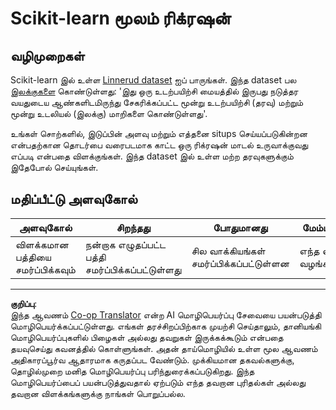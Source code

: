 <!--
CO_OP_TRANSLATOR_METADATA:
{
  "original_hash": "74a5cf83e4ebc302afbcbc4f418afd0a",
  "translation_date": "2025-10-11T11:44:36+00:00",
  "source_file": "2-Regression/1-Tools/assignment.md",
  "language_code": "ta"
}
-->
# Scikit-learn மூலம் ரிக்ரஷன்

## வழிமுறைகள்

Scikit-learn இல் உள்ள [Linnerud dataset](https://scikit-learn.org/stable/modules/generated/sklearn.datasets.load_linnerud.html#sklearn.datasets.load_linnerud) ஐப் பாருங்கள். இந்த dataset பல [இலக்குகளை](https://scikit-learn.org/stable/datasets/toy_dataset.html#linnerrud-dataset) கொண்டுள்ளது: 'இது ஒரு உடற்பயிற்சி மையத்தில் இருபது நடுத்தர வயதுடைய ஆண்களிடமிருந்து சேகரிக்கப்பட்ட மூன்று உடற்பயிற்சி (தரவு) மற்றும் மூன்று உடலியல் (இலக்கு) மாறிகளை கொண்டுள்ளது'.

உங்கள் சொற்களில், இடுப்பின் அளவு மற்றும் எத்தனை situps செய்யப்படுகின்றன என்பதற்கான தொடர்பை வரைபடமாக காட்ட ஒரு ரிக்ரஷன் மாடல் உருவாக்குவது எப்படி என்பதை விளக்குங்கள். இந்த dataset இல் உள்ள மற்ற தரவுகளுக்கும் இதேபோல் செய்யுங்கள்.

## மதிப்பீட்டு அளவுகோல்

| அளவுகோல்                       | சிறந்தது                           | போதுமானது                      | மேம்பாடு தேவை          |
| ------------------------------ | ----------------------------------- | ----------------------------- | -------------------------- |
| விளக்கமான பத்தியை சமர்ப்பிக்கவும் | நன்றாக எழுதப்பட்ட பத்தி சமர்ப்பிக்கப்பட்டுள்ளது | சில வாக்கியங்கள் சமர்ப்பிக்கப்பட்டுள்ளன | எந்த விளக்கமும் வழங்கப்படவில்லை |

---

**குறிப்பு**:  
இந்த ஆவணம் [Co-op Translator](https://github.com/Azure/co-op-translator) என்ற AI மொழிபெயர்ப்பு சேவையை பயன்படுத்தி மொழிபெயர்க்கப்பட்டுள்ளது. எங்கள் தரச்சிறப்பிற்காக முயற்சி செய்தாலும், தானியங்கி மொழிபெயர்ப்புகளில் பிழைகள் அல்லது தவறுகள் இருக்கக்கூடும் என்பதை தயவுசெய்து கவனத்தில் கொள்ளுங்கள். அதன் தாய்மொழியில் உள்ள மூல ஆவணம் அதிகாரப்பூர்வ ஆதாரமாக கருதப்பட வேண்டும். முக்கியமான தகவல்களுக்கு, தொழில்முறை மனித மொழிபெயர்ப்பு பரிந்துரைக்கப்படுகிறது. இந்த மொழிபெயர்ப்பைப் பயன்படுத்துவதால் ஏற்படும் எந்த தவறான புரிதல்கள் அல்லது தவறான விளக்கங்களுக்கு நாங்கள் பொறுப்பல்ல.